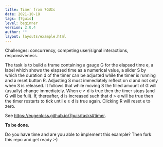 ```yaml
---
title: Timer from 7GUIs
date: 2021-10-18
tags: [7guis]
level: beginner
version: 2.0.4
author: ""
layout: layouts/example.html
---
```


Challenges: concurrency, competing user/signal interactions, responsiveness.

The task is to build a frame containing a gauge G for the elapsed time e, a label which shows the elapsed time as a numerical value, a slider S by which the duration d of the timer can be adjusted while the timer is running and a reset button R. Adjusting S must immediately reflect on d and not only when S is released. It follows that while moving S the filled amount of G will (usually) change immediately. When e ≥ d is true then the timer stops (and G will be full). If, thereafter, d is increased such that d > e will be true then the timer restarts to tick until e ≥ d is true again. Clicking R will reset e to zero.

See <https://eugenkiss.github.io/7guis/tasks#timer>.

**To be done.**

Do you have time and are you able to implement this example?
Then fork this repo and get ready :-)
